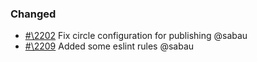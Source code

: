 ### Changed

- [#\2202](https://github.com/cosmos/voyager/pull/2202) Fix circle configuration for publishing @sabau
- [#\2209](https://github.com/cosmos/voyager/pull/2209) Added some eslint rules @sabau

